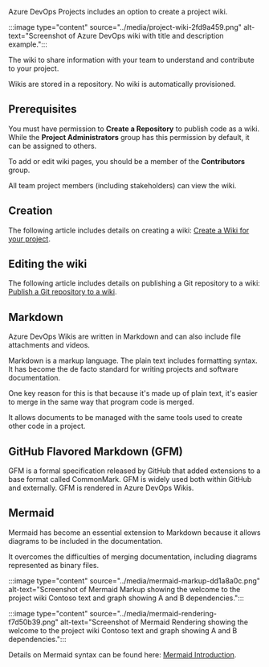 Azure DevOps Projects includes an option to create a project wiki.

:::image type="content" source="../media/project-wiki-2fd9a459.png" alt-text="Screenshot of Azure DevOps wiki with title and description example.":::


The wiki to share information with your team to understand and contribute to your project.

Wikis are stored in a repository. No wiki is automatically provisioned.

## Prerequisites

You must have permission to **Create a Repository** to publish code as a wiki. While the **Project Administrators** group has this permission by default, it can be assigned to others.

To add or edit wiki pages, you should be a member of the **Contributors** group.

All team project members (including stakeholders) can view the wiki.

## Creation

The following article includes details on creating a wiki: [Create a Wiki for your project](/azure/devops/project/wiki/wiki-create-repo).

## Editing the wiki

The following article includes details on publishing a Git repository to a wiki: [Publish a Git repository to a wiki](/azure/devops/project/wiki/publish-repo-to-wiki).

## Markdown

Azure DevOps Wikis are written in Markdown and can also include file attachments and videos.

Markdown is a markup language. The plain text includes formatting syntax. It has become the de facto standard for writing projects and software documentation.

One key reason for this is that because it's made up of plain text, it's easier to merge in the same way that program code is merged.

It allows documents to be managed with the same tools used to create other code in a project.

## GitHub Flavored Markdown (GFM)

GFM is a formal specification released by GitHub that added extensions to a base format called CommonMark. GFM is widely used both within GitHub and externally. GFM is rendered in Azure DevOps Wikis.

## Mermaid

Mermaid has become an essential extension to Markdown because it allows diagrams to be included in the documentation.

It overcomes the difficulties of merging documentation, including diagrams represented as binary files.

:::image type="content" source="../media/mermaid-markup-dd1a8a0c.png" alt-text="Screenshot of Mermaid Markup showing the welcome to the project wiki Contoso text and graph showing A and B dependencies.":::


:::image type="content" source="../media/mermaid-rendering-f7d50b39.png" alt-text="Screenshot of Mermaid Rendering showing the welcome to the project wiki Contoso text and graph showing A and B dependencies.":::


Details on Mermaid syntax can be found here: [Mermaid Introduction](https://mermaid-js.github.io/mermaid/).
